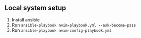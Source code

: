 ## Local system setup

1. Install ansible
2. Run `ansible-playbook nvim-playbook.yml --ask-become-pass`
3. Run `ansible-playbook nvim-config-playbook.yml`
